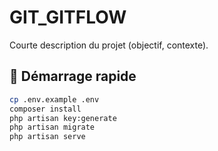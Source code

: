 # GIT_GITFLOW

Courte description du projet (objectif, contexte).

## 🚀 Démarrage rapide
```bash
cp .env.example .env
composer install
php artisan key:generate
php artisan migrate
php artisan serve
